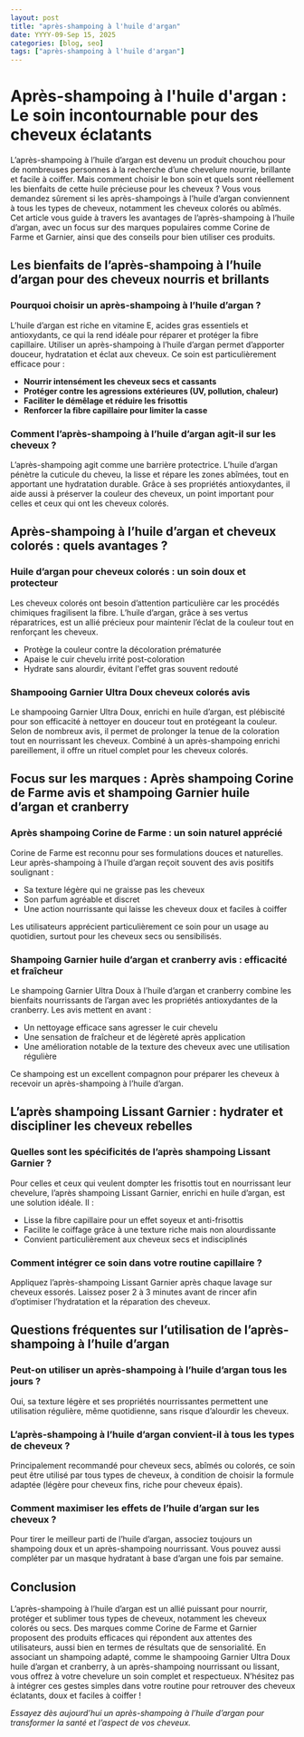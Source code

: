 ```yaml
---
layout: post
title: "après-shampoing à l'huile d'argan"
date: YYYY-09-Sep 15, 2025
categories: [blog, seo]
tags: ["après-shampoing à l'huile d'argan"]
---
```


# Après-shampoing à l'huile d'argan : Le soin incontournable pour des cheveux éclatants

L’après-shampoing à l’huile d’argan est devenu un produit chouchou pour de nombreuses personnes à la recherche d’une chevelure nourrie, brillante et facile à coiffer. Mais comment choisir le bon soin et quels sont réellement les bienfaits de cette huile précieuse pour les cheveux ? Vous vous demandez sûrement si les après-shampoings à l’huile d’argan conviennent à tous les types de cheveux, notamment les cheveux colorés ou abîmés. Cet article vous guide à travers les avantages de l’après-shampoing à l’huile d’argan, avec un focus sur des marques populaires comme Corine de Farme et Garnier, ainsi que des conseils pour bien utiliser ces produits.

## Les bienfaits de l’après-shampoing à l’huile d’argan pour des cheveux nourris et brillants

### Pourquoi choisir un après-shampoing à l’huile d’argan ?

L’huile d’argan est riche en vitamine E, acides gras essentiels et antioxydants, ce qui la rend idéale pour réparer et protéger la fibre capillaire. Utiliser un après-shampoing à l’huile d’argan permet d’apporter douceur, hydratation et éclat aux cheveux. Ce soin est particulièrement efficace pour :

- **Nourrir intensément les cheveux secs et cassants**  
- **Protéger contre les agressions extérieures (UV, pollution, chaleur)**  
- **Faciliter le démêlage et réduire les frisottis**  
- **Renforcer la fibre capillaire pour limiter la casse**

### Comment l’après-shampoing à l’huile d’argan agit-il sur les cheveux ?

L’après-shampoing agit comme une barrière protectrice. L’huile d’argan pénètre la cuticule du cheveu, la lisse et répare les zones abîmées, tout en apportant une hydratation durable. Grâce à ses propriétés antioxydantes, il aide aussi à préserver la couleur des cheveux, un point important pour celles et ceux qui ont les cheveux colorés.

## Après-shampoing à l’huile d’argan et cheveux colorés : quels avantages ?

### Huile d’argan pour cheveux colorés : un soin doux et protecteur

Les cheveux colorés ont besoin d’attention particulière car les procédés chimiques fragilisent la fibre. L’huile d’argan, grâce à ses vertus réparatrices, est un allié précieux pour maintenir l’éclat de la couleur tout en renforçant les cheveux.

- Protège la couleur contre la décoloration prématurée  
- Apaise le cuir chevelu irrité post-coloration  
- Hydrate sans alourdir, évitant l'effet gras souvent redouté  

### Shampooing Garnier Ultra Doux cheveux colorés avis

Le shampooing Garnier Ultra Doux, enrichi en huile d’argan, est plébiscité pour son efficacité à nettoyer en douceur tout en protégeant la couleur. Selon de nombreux avis, il permet de prolonger la tenue de la coloration tout en nourrissant les cheveux. Combiné à un après-shampoing enrichi pareillement, il offre un rituel complet pour les cheveux colorés.

## Focus sur les marques : Après shampoing Corine de Farme avis et shampoing Garnier huile d’argan et cranberry

### Après shampoing Corine de Farme : un soin naturel apprécié

Corine de Farme est reconnu pour ses formulations douces et naturelles. Leur après-shampoing à l’huile d’argan reçoit souvent des avis positifs soulignant :

- Sa texture légère qui ne graisse pas les cheveux  
- Son parfum agréable et discret  
- Une action nourrissante qui laisse les cheveux doux et faciles à coiffer  

Les utilisateurs apprécient particulièrement ce soin pour un usage au quotidien, surtout pour les cheveux secs ou sensibilisés.

### Shampoing Garnier huile d’argan et cranberry avis : efficacité et fraîcheur

Le shampoing Garnier Ultra Doux à l’huile d’argan et cranberry combine les bienfaits nourrissants de l’argan avec les propriétés antioxydantes de la cranberry. Les avis mettent en avant :

- Un nettoyage efficace sans agresser le cuir chevelu  
- Une sensation de fraîcheur et de légèreté après application  
- Une amélioration notable de la texture des cheveux avec une utilisation régulière  

Ce shampoing est un excellent compagnon pour préparer les cheveux à recevoir un après-shampoing à l’huile d’argan.

## L’après shampoing Lissant Garnier : hydrater et discipliner les cheveux rebelles

### Quelles sont les spécificités de l’après shampoing Lissant Garnier ?

Pour celles et ceux qui veulent dompter les frisottis tout en nourrissant leur chevelure, l’après shampoing Lissant Garnier, enrichi en huile d’argan, est une solution idéale. Il :

- Lisse la fibre capillaire pour un effet soyeux et anti-frisottis  
- Facilite le coiffage grâce à une texture riche mais non alourdissante  
- Convient particulièrement aux cheveux secs et indisciplinés  

### Comment intégrer ce soin dans votre routine capillaire ?

Appliquez l’après-shampoing Lissant Garnier après chaque lavage sur cheveux essorés. Laissez poser 2 à 3 minutes avant de rincer afin d’optimiser l’hydratation et la réparation des cheveux.

## Questions fréquentes sur l’utilisation de l’après-shampoing à l’huile d’argan

### Peut-on utiliser un après-shampoing à l’huile d’argan tous les jours ?

Oui, sa texture légère et ses propriétés nourrissantes permettent une utilisation régulière, même quotidienne, sans risque d’alourdir les cheveux.

### L’après-shampoing à l’huile d’argan convient-il à tous les types de cheveux ?

Principalement recommandé pour cheveux secs, abîmés ou colorés, ce soin peut être utilisé par tous types de cheveux, à condition de choisir la formule adaptée (légère pour cheveux fins, riche pour cheveux épais).

### Comment maximiser les effets de l’huile d’argan sur les cheveux ?

Pour tirer le meilleur parti de l’huile d’argan, associez toujours un shampoing doux et un après-shampoing nourrissant. Vous pouvez aussi compléter par un masque hydratant à base d’argan une fois par semaine.

## Conclusion

L’après-shampoing à l’huile d’argan est un allié puissant pour nourrir, protéger et sublimer tous types de cheveux, notamment les cheveux colorés ou secs. Des marques comme Corine de Farme et Garnier proposent des produits efficaces qui répondent aux attentes des utilisateurs, aussi bien en termes de résultats que de sensorialité. En associant un shampoing adapté, comme le shampooing Garnier Ultra Doux huile d’argan et cranberry, à un après-shampoing nourrissant ou lissant, vous offrez à votre chevelure un soin complet et respectueux. N’hésitez pas à intégrer ces gestes simples dans votre routine pour retrouver des cheveux éclatants, doux et faciles à coiffer !

*Essayez dès aujourd’hui un après-shampoing à l’huile d’argan pour transformer la santé et l’aspect de vos cheveux.*